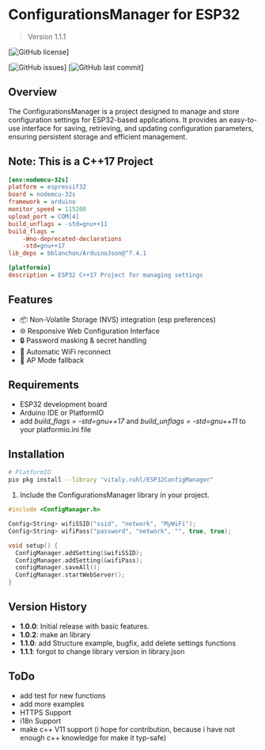 # ConfigurationsManager for ESP32

> Version 1.1.1

[![GitHub license](https://img.shields.io/badge/license-MIT-blue.svg)]

[![GitHub issues](https://img.shields.io/github/issues/vitaly.ruhl/ESP32ConfigManager.svg)]
[![GitHub last commit](https://img.shields.io/github/last-commit/vitaly.ruhl/ESP32ConfigManager.svg)]


## Overview

The ConfigurationsManager is a project designed to manage and store configuration settings for ESP32-based applications. It provides an easy-to-use interface for saving, retrieving, and updating configuration parameters, ensuring persistent storage and efficient management.

## Note: This is a C++17 Project

```ini
[env:nodemcu-32s]
platform = espressif32
board = nodemcu-32s
framework = arduino
monitor_speed = 115200
upload_port = COM[4]
build_unflags = -std=gnu++11
build_flags =
    -Wno-deprecated-declarations
    -std=gnu++17
lib_deps = bblanchon/ArduinoJson@^7.4.1

[platformio]
description = ESP32 C++17 Project for managing settings
```

## Features

- 📦 Non-Volatile Storage (NVS) integration (esp preferences)
- 🌐 Responsive Web Configuration Interface
- 🔒 Password masking & secret handling
- 🔄 Automatic WiFi reconnect
- 📡 AP Mode fallback

## Requirements

- ESP32 development board
- Arduino IDE or PlatformIO
- add _build_flags = -std=gnu++17_ and _build_unflags = -std=gnu++11_ to your platformio.ini file

## Installation

```bash
# PlatformIO
pio pkg install --library "vitaly.ruhl/ESP32ConfigManager"
```

1. Include the ConfigurationsManager library in your project.

```cpp
#include <ConfigManager.h>

Config<String> wifiSSID("ssid", "network", "MyWiFi");
Config<String> wifiPass("password", "network", "", true, true);

void setup() {
  ConfigManager.addSetting(&wifiSSID);
  ConfigManager.addSetting(&wifiPass);
  configManager.saveAll();
  ConfigManager.startWebServer();
}
```

## Version History

- **1.0.0**: Initial release with basic features.
- **1.0.2**: make an library
- **1.1.0**: add Structure example, bugfix, add delete settings functions
- **1.1.1**: forgot to change library version in library.json


## ToDo

- add test for new functions
- add more examples
- HTTPS Support
- i18n Support
- make c++ V11 support (i hope for contribution, because i have not enough c++ knowledge for make it typ-safe)

